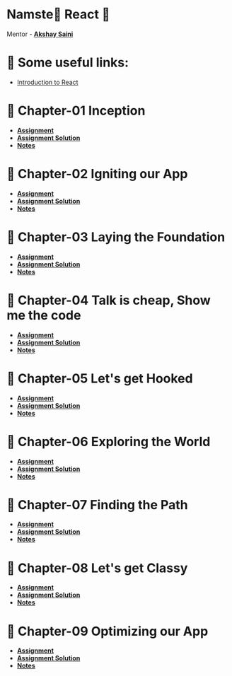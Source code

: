 # Namste🙏 React 🚀
Mentor - **[Akshay Saini](https://github.com/akshaymarch7)**

# 🔗 Some useful links:
- [Introduction to React](/React.md)
# 📗 Chapter-01 Inception
- **[Assignment]()**
- **[Assignment Solution]()**
- **[Notes]()**

# 📗 Chapter-02 Igniting our App
- **[Assignment]()**
- **[Assignment Solution]()**
- **[Notes]()**

# 📗 Chapter-03 Laying the Foundation
- **[Assignment]()**
- **[Assignment Solution]()**
- **[Notes]()**

# 📗 Chapter-04 Talk is cheap, Show me the code
- **[Assignment]()**
- **[Assignment Solution]()**
- **[Notes]()**

# 📗 Chapter-05 Let's get Hooked
- **[Assignment]()**
- **[Assignment Solution]()**
- **[Notes]()**

# 📗 Chapter-06 Exploring the World
- **[Assignment]()**
- **[Assignment Solution]()**
- **[Notes]()**

# 📗 Chapter-07 Finding the Path
- **[Assignment]()**
- **[Assignment Solution]()**
- **[Notes]()**

# 📗 Chapter-08 Let's get Classy
- **[Assignment]()**
- **[Assignment Solution]()**
- **[Notes]()**

# 📗 Chapter-09 Optimizing our App
- **[Assignment]()**
- **[Assignment Solution]()**
- **[Notes]()**
